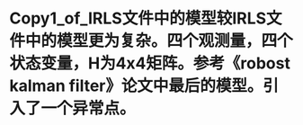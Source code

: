# Copy1_of_IRLS文件中的模型较IRLS文件中的模型更为复杂。四个观测量，四个状态变量，H为4x4矩阵。参考《robost kalman filter》论文中最后的模型。引入了一个异常点。